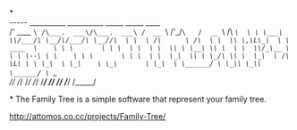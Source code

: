 \*      
 _-----_     __________  __________   _____                _____    ____  
/'  ____ `\ /\___.  ___\/\___.  ___\ /  __ `\   /'\_/`\   /  __ `\ /\  _`\ 
\ \ \___\  \\/___/\ \__/\/___/\ \__//\  \ \  \ /\      \ /\  \ \  \\ \,\L\_\ 
 \ \  ____  \    \ \ \       \ \ \  \ \  \ \  \\ \ \__\ \\ \  \ \  \\/_\__ \ 
  \ \ \--\ \ \    \ \ \       \ \ \  \ \  \_\  \\ \ \_/\ \\ \  \_\  \ /\ \L\ \
   \ \_\  \ \_\    \ \_\       \ \_\  \ \______/ \ \_\\ \_\\ \______/ \ `\____\
    \/_/   \/_/     \/_/        \/_/   \/_____/   \/_/ \/_/ \/_____/   \/_____/

\*
The Family Tree is a simple software that represent your family tree.

http://attomos.co.cc/projects/Family-Tree/
